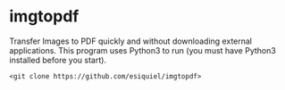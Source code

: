 # imgtopdf
Transfer Images to PDF quickly and without downloading external applications. This program uses Python3 to run (you must have Python3 installed before you start).

`<git clone https://github.com/esiquiel/imgtopdf>`

